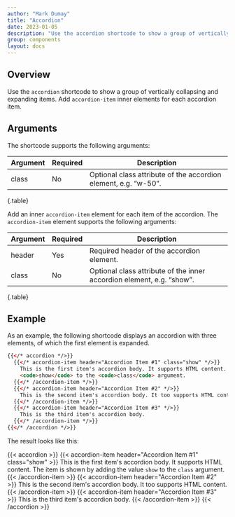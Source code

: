 ```yaml
---
author: "Mark Dumay"
title: "Accordion"
date: 2023-01-05
description: "Use the accordion shortcode to show a group of vertically collapsing and expanding items."
group: components
layout: docs
---
```


## Overview

Use the `accordion` shortcode to show a group of vertically collapsing and expanding items. Add `accordion-item` inner elements for each accordion item.

## Arguments

The shortcode supports the following arguments:

| Argument    | Required | Description |
|-------------|----------|-------------|
| class       | No  | Optional class attribute of the accordion element, e.g. “w-50”. |
{.table}

Add an inner `accordion-item` element for each item of the accordion. The `accordion-item` element supports the following arguments:

| Argument  | Required | Description |
|-----------|----------|-------------|
| header      | Yes | Required header of the accordion element. |
| class       | No  | Optional class attribute of the inner accordion element, e.g. “show”. |
{.table}

## Example

As an example, the following shortcode displays an accordion with three elements, of which the first element is expanded.

```html
{{</* accordion */>}}
  {{</* accordion-item header="Accordion Item #1" class="show" */>}}
    This is the first item's accordion body. It supports HTML content. The item is shown by adding the value
    <code>show</code> to the <code>class</code> argument.
  {{</* /accordion-item */>}}
  {{</* accordion-item header="Accordion Item #2" */>}}
    This is the second item's accordion body. It too supports HTML content.
  {{</* /accordion-item */>}}
  {{</* accordion-item header="Accordion Item #3" */>}}
    This is the third item's accordion body.
  {{</* /accordion-item */>}}
{{</* /accordion */>}}
```

The result looks like this:

{{< accordion >}}
  {{< accordion-item header="Accordion Item #1" class="show" >}}
    This is the first item's accordion body. It supports HTML content. The item is shown by adding the value <code>show</code> to the <code>class</code> argument.
  {{< /accordion-item >}}
  {{< accordion-item header="Accordion Item #2" >}}
    This is the second item's accordion body. It too supports HTML content.
  {{< /accordion-item >}}
  {{< accordion-item header="Accordion Item #3" >}}
    This is the third item's accordion body.
  {{< /accordion-item >}}
{{< /accordion >}}

